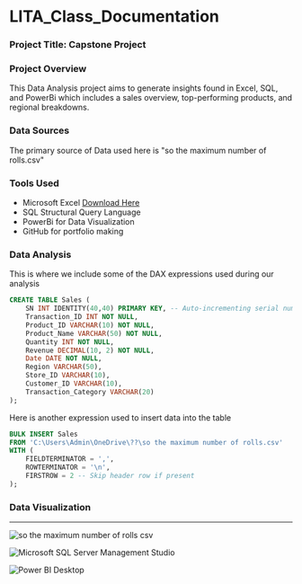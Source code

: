 # LITA_Class_Documentation

### Project Title: Capstone Project

### Project Overview 
This Data Analysis project aims to generate insights found in Excel, SQL, and PowerBi which includes a sales overview, top-performing products, and regional breakdowns.

### Data Sources
The primary source of Data used here is "so the maximum number of rolls.csv"

### Tools Used
- Microsoft Excel [Download Here](https://www.microsoft.com/en-us/microsoft-365/p/excel/cfq7ttc0k7dx)
- SQL Structural Query Language
- PowerBi for Data Visualization
- GitHub for portfolio making

### Data Analysis
This is where we include some of the DAX expressions used during our analysis

```SQL
CREATE TABLE Sales (
    SN INT IDENTITY(40,40) PRIMARY KEY, -- Auto-incrementing serial number starting from 1
    Transaction_ID INT NOT NULL,
    Product_ID VARCHAR(10) NOT NULL,
    Product_Name VARCHAR(50) NOT NULL,
    Quantity INT NOT NULL,
    Revenue DECIMAL(10, 2) NOT NULL,
    Date DATE NOT NULL,
    Region VARCHAR(50),
    Store_ID VARCHAR(10),
    Customer_ID VARCHAR(10),
    Transaction_Category VARCHAR(20)
);
```

Here is another expression used to insert data into the table

```SQL
BULK INSERT Sales
FROM 'C:\Users\Admin\OneDrive\??\so the maximum number of rolls.csv'
WITH (
    FIELDTERMINATOR = ',', 
    ROWTERMINATOR = '\n',
    FIRSTROW = 2 -- Skip header row if present
);
```

### Data Visualization
---
![so the maximum number of rolls csv](https://github.com/user-attachments/assets/4dbb8574-a144-47c0-8dac-b46abe20db0e)

![Microsoft SQL Server Management Studio](https://github.com/user-attachments/assets/db97f575-4ea4-4b68-afdc-65c70a2ae0ac)

![Power BI Desktop](https://github.com/user-attachments/assets/08b092b9-a608-467c-bd8a-070cec08e191)


